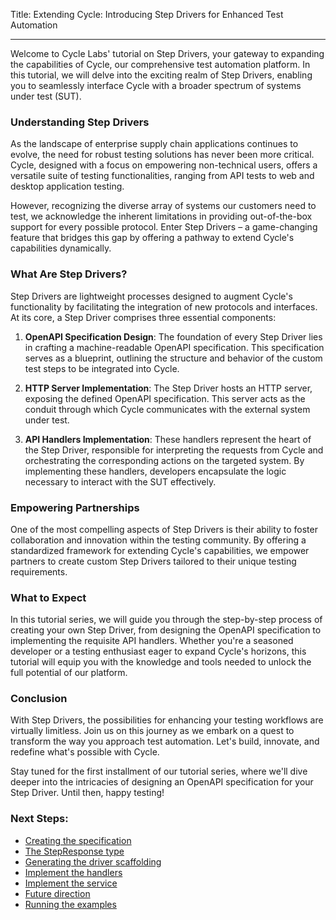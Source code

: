 Title: Extending Cycle: Introducing Step Drivers for Enhanced Test Automation

---

Welcome to Cycle Labs' tutorial on Step Drivers, your gateway to expanding the capabilities of Cycle, our comprehensive test automation platform. In this tutorial, we will delve into the exciting realm of Step Drivers, enabling you to seamlessly interface Cycle with a broader spectrum of systems under test (SUT).

### Understanding Step Drivers

As the landscape of enterprise supply chain applications continues to evolve, the need for robust testing solutions has never been more critical. Cycle, designed with a focus on empowering non-technical users, offers a versatile suite of testing functionalities, ranging from API tests to web and desktop application testing.

However, recognizing the diverse array of systems our customers need to test, we acknowledge the inherent limitations in providing out-of-the-box support for every possible protocol. Enter Step Drivers – a game-changing feature that bridges this gap by offering a pathway to extend Cycle's capabilities dynamically.

### What Are Step Drivers?

Step Drivers are lightweight processes designed to augment Cycle's functionality by facilitating the integration of new protocols and interfaces. At its core, a Step Driver comprises three essential components:

1. **OpenAPI Specification Design**: The foundation of every Step Driver lies in crafting a machine-readable OpenAPI specification. This specification serves as a blueprint, outlining the structure and behavior of the custom test steps to be integrated into Cycle.

2. **HTTP Server Implementation**: The Step Driver hosts an HTTP server, exposing the defined OpenAPI specification. This server acts as the conduit through which Cycle communicates with the external system under test.

3. **API Handlers Implementation**: These handlers represent the heart of the Step Driver, responsible for interpreting the requests from Cycle and orchestrating the corresponding actions on the targeted system. By implementing these handlers, developers encapsulate the logic necessary to interact with the SUT effectively.

### Empowering Partnerships

One of the most compelling aspects of Step Drivers is their ability to foster collaboration and innovation within the testing community. By offering a standardized framework for extending Cycle's capabilities, we empower partners to create custom Step Drivers tailored to their unique testing requirements.

### What to Expect

In this tutorial series, we will guide you through the step-by-step process of creating your own Step Driver, from designing the OpenAPI specification to implementing the requisite API handlers. Whether you're a seasoned developer or a testing enthusiast eager to expand Cycle's horizons, this tutorial will equip you with the knowledge and tools needed to unlock the full potential of our platform.

### Conclusion

With Step Drivers, the possibilities for enhancing your testing workflows are virtually limitless. Join us on this journey as we embark on a quest to transform the way you approach test automation. Let's build, innovate, and redefine what's possible with Cycle.

Stay tuned for the first installment of our tutorial series, where we'll dive deeper into the intricacies of designing an OpenAPI specification for your Step Driver. Until then, happy testing!

### Next Steps:
- [Creating the specification](docs/01-CreatingTheSpecification.md)
- [The StepResponse type](docs/02-StepResponseType.md)
- [Generating the driver scaffolding](docs/03-GeneratingTheScaffolding.md)
- [Implement the handlers](docs/04-ImplementTheHandlers.md)
- [Implement the service](docs/05-ImplementTheService.md)
- [Future direction](docs/06-FutureDirection.md)
- [Running the examples](docs/07-RunningTheExamples.md)
